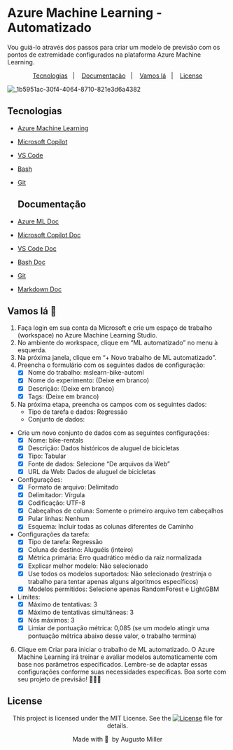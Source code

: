 # Azure Machine Learning - Automatizado
Vou guiá-lo através dos passos para criar um modelo de previsão com os pontos de extremidade configurados na plataforma Azure Machine Learning.

 <p align="center">
  <a href="#Tecnologias">Tecnologias</a>&nbsp;&nbsp;&nbsp;|&nbsp;&nbsp;&nbsp;
  <a href="#Documentação">Documentação</a>&nbsp;&nbsp;&nbsp;|&nbsp;&nbsp;&nbsp;
  <a href="#Vamos lá 🚀">Vamos lá</a>&nbsp;&nbsp;&nbsp;|&nbsp;&nbsp;&nbsp;
  <a href="#License">License</a>
</p>

![_1b5951ac-30f4-4064-8710-821e3d6a4382](https://github.com/augustomiller/ML_Azure_automated/assets/990877/7d2b8976-e462-4311-9af1-2240998715c1)

## Tecnologias

- [Azure Machine Learning](https://azure.microsoft.com/pt-br/free/machine-learning/search/?ef_id=_k_6cd5b45a590d1bb5cc07d1835eb85881_k_&OCID=AIDcmmzmnb0182_SEM__k_6cd5b45a590d1bb5cc07d1835eb85881_k_&msclkid=6cd5b45a590d1bb5cc07d1835eb85881)
- [Microsoft Copilot](https://copilot.microsoft.com/)
- [VS Code](https://code.visualstudio.com/)
- [Bash](https://www.gnu.org/software/bash/)
- [Git](https://git-scm.com/)

  ## Documentação

- [Azure ML Doc](https://learn.microsoft.com/en-us/azure/machine-learning/?view=azureml-api-2)
- [Microsoft Copilot Doc](https://learn.microsoft.com/en-us/microsoft-copilot-studio/)
- [VS Code Doc](https://code.visualstudio.com/Docs)
- [Bash Doc](https://www.gnu.org/software/bash/manual/bash.html)
- [Git](https://git-scm.com/doc)
- [Markdown Doc](https://google.github.io/styleguide/docguide/style.html)

## Vamos lá 🚀

1. Faça login em sua conta da Microsoft e crie um espaço de trabalho (workspace) no Azure Machine Learning Studio.
2. No ambiente do workspace, clique em “ML automatizado” no menu à esquerda.
3. Na próxima janela, clique em “+ Novo trabalho de ML automatizado”.
4. Preencha o formulário com os seguintes dados de configuração:
    - [x] Nome do trabalho: mslearn-bike-automl
    - [x] Nome do experimento: (Deixe em branco)
    - [x] Descrição: (Deixe em branco)
    - [x] Tags: (Deixe em branco)
5. Na próxima etapa, preencha os campos com os seguintes dados:
    - Tipo de tarefa e dados: Regressão
    - Conjunto de dados:
  - Crie um novo conjunto de dados com as seguintes configurações:
    - [x] Nome: bike-rentals
    - [x] Descrição: Dados históricos de aluguel de bicicletas
    - [x] Tipo: Tabular
    - [x] Fonte de dados: Selecione “De arquivos da Web”
    - [x] URL da Web: Dados de aluguel de bicicletas
  - Configurações:
    - [x] Formato de arquivo: Delimitado
    - [x] Delimitador: Vírgula
    - [x] Codificação: UTF-8
    - [x] Cabeçalhos de coluna: Somente o primeiro arquivo tem cabeçalhos
    - [x] Pular linhas: Nenhum
    - [x] Esquema: Incluir todas as colunas diferentes de Caminho
  - Configurações da tarefa:
    - [x] Tipo de tarefa: Regressão
    - [x] Coluna de destino: Aluguéis (inteiro)
    - [x] Métrica primária: Erro quadrático médio da raiz normalizada
    - [x] Explicar melhor modelo: Não selecionado
    - [x] Use todos os modelos suportados: Não selecionado (restrinja o trabalho para tentar apenas alguns algoritmos específicos)
    - [x] Modelos permitidos: Selecione apenas RandomForest e LightGBM
  - Limites:
      - [x] Máximo de tentativas: 3
      - [x] Máximo de tentativas simultâneas: 3
      - [x] Nós máximos: 3
      - [x] Limiar de pontuação métrica: 0,085 (se um modelo atingir uma pontuação métrica abaixo desse valor, o trabalho termina)
6. Clique em Criar para iniciar o trabalho de ML automatizado. O Azure Machine Learning irá treinar e avaliar modelos automaticamente com base nos parâmetros especificados.
Lembre-se de adaptar essas configurações conforme suas necessidades específicas. Boa sorte com seu projeto de previsão! 🚴‍♂️🔮

## License

<div align="center">
  
<p>This project is licensed under the MIT License. See the
  <a href="https://mit-license.org/">
    <img src="https://img.shields.io/static/v1?label=license&message=MIT&color=5965E0&labelColor=121214" alt="License"></a> file for details.</p>
<p>Made with&nbsp;💙 &nbsp;by Augusto Miller</p>
  
<div>
